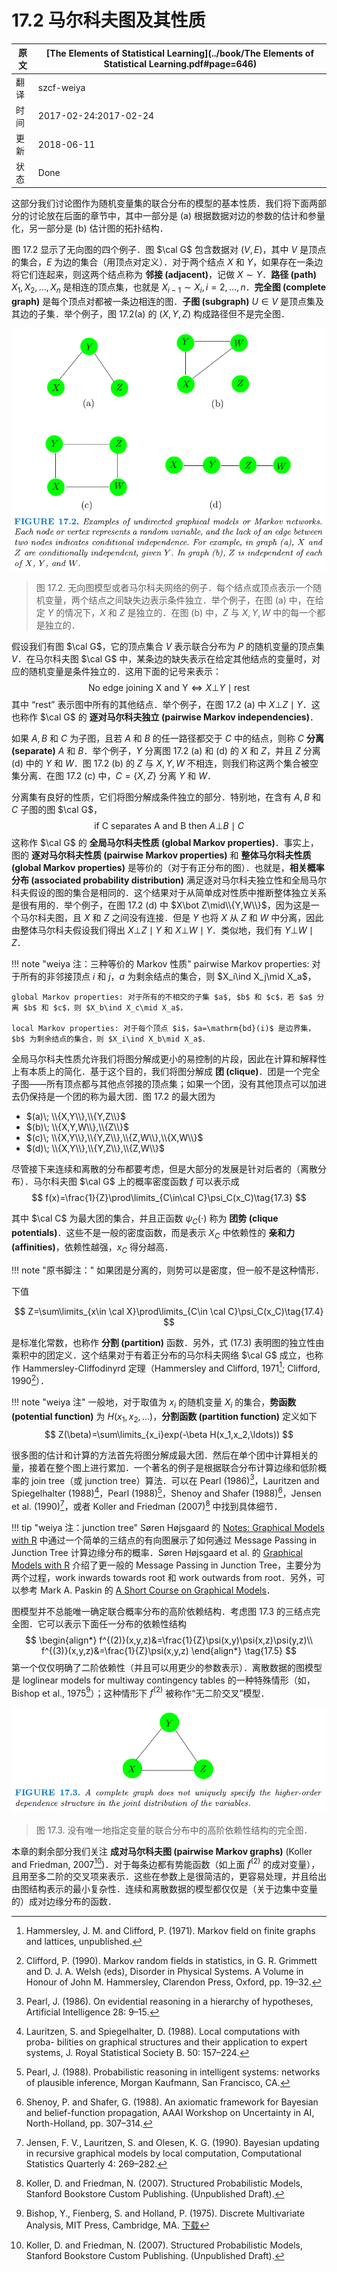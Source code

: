 # 17.2 马尔科夫图及其性质

| 原文   | [The Elements of Statistical Learning](../book/The Elements of Statistical Learning.pdf#page=646) |
| ---- | ---------------------------------------- |
| 翻译   | szcf-weiya                               |
| 时间   | 2017-02-24:2017-02-24                    |
| 更新 |2018-06-11|
|状态|Done|

这部分我们讨论图作为随机变量集的联合分布的模型的基本性质．我们将下面两部分的讨论放在后面的章节中，其中一部分是 (a) 根据数据对边的参数的估计和参量化，另一部分是 (b) 估计图的拓扑结构．

图 17.2 显示了无向图的四个例子．图 $\cal G$ 包含数据对 $(V,E)$，其中 $V$ 是顶点的集合，$E$ 为边的集合（用顶点对定义）．对于两个结点 $X$ 和 $Y$，如果存在一条边将它们连起来，则这两个结点称为 **邻接 (adjacent)**，记做 $X\sim Y$．**路径 (path)** $X_1,X_2,\ldots, X_n$ 是相连的顶点集，也就是 $X_{i-1}\sim X_i,i=2,\ldots,n$．**完全图 (complete graph)** 是每个顶点对都被一条边相连的图．**子图 (subgraph)** $U\in V$ 是顶点集及其边的子集．举个例子，图 17.2(a) 的 $(X,Y,Z)$ 构成路径但不是完全图．

![](../img/17/fig17.2.png)

> 图 17.2. 无向图模型或者马尔科夫网络的例子．每个结点或顶点表示一个随机变量，两个结点之间缺失边表示条件独立．举个例子，在图 (a) 中，在给定 $Y$ 的情况下，$X$ 和 $Z$ 是独立的．在图 (b) 中，$Z$ 与 $X,Y,W$ 中的每一个都是独立的．

假设我们有图 $\cal G$，它的顶点集合 $V$ 表示联合分布为 $P$ 的随机变量的顶点集 $V$．在马尔科夫图 $\cal G$ 中，某条边的缺失表示在给定其他结点的变量时，对应的随机变量是条件独立的．这用下面的记号来表示：
$$
\text{No edge joining X and Y}\Leftrightarrow X\bot Y\mid \text{rest}\tag{17.1}
$$
其中 “rest” 表示图中所有的其他结点．举个例子，在图 17.2 (a) 中 $X\bot Z\mid Y$．这也称作 $\cal G$ 的 **逐对马尔科夫独立 (pairwise Markov independencies)**．

如果 $A,B$ 和 $C$ 为子图，且若 $A$ 和 $B$ 的任一路径都交于 $C$ 中的结点，则称 $C$ **分离 (separate)** $A$ 和 $B$．举个例子，$Y$ 分离图 17.2 (a) 和 (d) 的 $X$ 和 $Z$，并且 $Z$ 分离 (d) 中的 $Y$ 和 $W$．图 17.2 (b) 的 $Z$ 与 $X,Y,W$ 不相连，则我们称这两个集合被空集分离．在图 17.2 (c) 中，$C=\{X,Z\}$ 分离 $Y$ 和 $W$．

分离集有良好的性质，它们将图分解成条件独立的部分．特别地，在含有 $A,B$ 和 $C$ 子图的图 $\cal G$，
$$
\text{if C separates A and B then }A\bot B\mid C\tag{17.2}
$$
这称作 $\cal G$ 的 **全局马尔科夫性质 (global Markov properties)**．事实上，图的 **逐对马尔科夫性质 (pairwise Markov properties)** 和 **整体马尔科夫性质 (global Markov properties)** 是等价的（对于有正分布的图）．也就是，**相关概率分布 (associated probability distribution)** 满足逐对马尔科夫独立性和全局马尔科夫假设的图的集合是相同的．这个结果对于从简单成对性质中推断整体独立关系是很有用的．举个例子，在图 17.2 (d) 中 $X\bot Z\mid\\{Y,W\\}$，因为这是一个马尔科夫图，且 $X$ 和 $Z$ 之间没有连接．但是 $Y$ 也将 $X$ 从 $Z$ 和 $W$ 中分离，因此由整体马尔科夫假设我们得出 $X\bot Z\mid Y$ 和 $X\bot W\mid Y$．类似地，我们有 $Y\bot W\mid Z$．

!!! note "weiya 注：三种等价的 Markov 性质"
	<!--pairwise Markov properties: 寻找缺失边，在给定其他结点的情况下，缺失边的两个顶点相互独立；
	global Markov properties: 寻找分离集，在给定分离集的情况下，被分离的子图相互独立；-->
	pairwise Markov properties: 对于所有的非邻接顶点 $i$ 和 $j$，$a$ 为剩余结点的集合，则 $X_i\ind X_j\mid X_a$，

	global Markov properties: 对于所有的不相交的子集 $a$, $b$ 和 $c$，若 $a$ 分离 $b$ 和 $c$，则 $X_b\ind X_c\mid X_a$，

	local Markov properties: 对于每个顶点 $i$，$a=\mathrm{bd}(i)$ 是边界集，$b$ 为剩余结点的集合，则 $X_i\ind X_b\mid X_a$．

全局马尔科夫性质允许我们将图分解成更小的易控制的片段，因此在计算和解释性上有本质上的简化．基于这个目的，我们将图分解成 **团 (clique)**．团是一个完全子图——所有顶点都与其他点邻接的顶点集；如果一个团，没有其他顶点可以加进去仍保持是一个团的称为最大团．图 17.2 的最大团为

- $(a)\; \\{X,Y\\},\\{Y,Z\\}$
- $(b)\; \\{X,Y,W\\},\\{Z\\}$
- $(c)\; \\{X,Y\\},\\{Y,Z\\},\\{Z,W\\},\\{X,W\\}$
- $(d)\; \\{X,Y\\},\\{Y,Z\\},\\{Z,W\\}$

尽管接下来连续和离散的分布都要考虑，但是大部分的发展是针对后者的（离散分布）．马尔科夫图 $\cal G$ 上的概率密度函数 $f$ 可以表示成
$$
f(x)=\frac{1}{Z}\prod\limits_{C\in\cal C}\psi_C(x_C)\tag{17.3}
$$

其中 $\cal C$ 为最大团的集合，并且正函数 $\psi_C(\cdot)$ 称为 **团势 (clique potentials)**．这些不是一般的密度函数，而是表示 $X_C$ 中依赖性的 **亲和力 (affinities)**，依赖性越强，$x_C$ 得分越高．<!--这通过对特定的实例 $x_C$ 打更高的分实现．-->

!!! note "原书脚注："
	如果团是分离的，则势可以是密度，但一般不是这种情形．

下值

$$
Z=\sum\limits_{x\in \cal X}\prod\limits_{C\in \cal C}\psi_C(x_C)\tag{17.4}
$$

是标准化常数，也称作 **分割 (partition)** 函数．另外，式 $(17.3)$ 表明图的独立性由乘积中的团定义．这个结果对于有着正分布的马尔科夫网络 $\cal G$ 成立，也称作 Hammersley-Cliffodinyrd 定理（Hammersley and Clifford, 1971[^1]; Clifford, 1990[^2]）．

!!! note "weiya 注"
	一般地，对于取值为 $x_i$ 的随机变量 $X_i$ 的集合，**势函数 (potential function)** 为 $H(x_1,x_2,\ldots)$，**分割函数 (partition function)** 定义如下
	$$
	Z(\beta)=\sum\limits_{x_i}exp(-\beta H(x_1,x_2,\ldots))
	$$

很多图的估计和计算的方法首先将图分解成最大团．然后在单个团中计算相关的量，接着在整个图上进行累加．一个著名的例子是根据联合分布计算边缘和低阶概率的 join tree（或 junction tree）算法．可以在 Pearl (1986)[^3]，Lauritzen and Spiegelhalter (1988)[^4]，Pearl (1988)[^5]，Shenoy and Shafer (1988)[^6]，Jensen et al. (1990)[^7]，或者 Koller and Friedman (2007)[^8] 中找到具体细节．

!!! tip "weiya 注：junction tree"
	Søren Højsgaard 的 [Notes: Graphical Models with R](../references/GMwR-notes.pdf#page=22) 中通过一个简单的三结点的有向图展示了如何通过 Message Passing in Junction Tree 计算边缘分布的概率．Søren Højsgaard et al. 的 [Graphical Models with R](../references/Graphical-Models-with-R.pdf#page=64) 介绍了更一般的 Message Passing in Junction Tree，主要分为两个过程，work inwards towards root 和 work outwards from root．另外，可以参考 Mark A. Paskin 的 [A Short Course on Graphical Models](http://ai.stanford.edu/~paskin/gm-short-course/)．

图模型并不总能唯一确定联合概率分布的高阶依赖结构．考虑图 17.3 的三结点完全图．它可以表示下面任一分布的依赖性结构
$$
\begin{align*}
f^{(2)}(x,y,z)&=\frac{1}{Z}\psi(x,y)\psi(x,z)\psi(y,z)\\
f^{(3)}(x,y,z)&=\frac{1}{Z}\psi(x,y,z)
\end{align*}
\tag{17.5}
$$
第一个仅仅明确了二阶依赖性（并且可以用更少的参数表示）．离散数据的图模型是 loglinear models for multiway contingency tables 的一种特殊情形（如，Bishop et al., 1975[^9]）；这种情形下 $f^{(2)}$ 被称作“无二阶交叉”模型．

![](../img/17/fig17.3.png)

> 图 17.3. 没有唯一地指定变量的联合分布中的高阶依赖性结构的完全图．

本章的剩余部分我们关注 **成对马尔科夫图 (pairwise Markov graphs)** (Koller and Friedman, 2007[^8])．对于每条边都有势能函数（如上面 $f^{(2)}$ 的成对变量），且用至多二阶的交叉项来表示．这些在参数上是很简洁的，更容易处理，并且给出由图结构表示的最小复杂性．连续和离散数据的模型都仅仅是（关于边集中变量的）成对边缘分布的函数．

[^1]: Hammersley, J. M. and Clifford, P. (1971). Markov field on finite graphs and lattices, unpublished.
[^2]: Clifford, P. (1990). Markov random fields in statistics, in G. R. Grimmett and D. J. A. Welsh (eds), Disorder in Physical Systems. A Volume in Honour of John M. Hammersley, Clarendon Press, Oxford, pp. 19–32.
[^3]: Pearl, J. (1986). On evidential reasoning in a hierarchy of hypotheses, Artificial Intelligence 28: 9–15.
[^4]: Lauritzen, S. and Spiegelhalter, D. (1988). Local computations with proba- bilities on graphical structures and their application to expert systems, J. Royal Statistical Society B. 50: 157–224.
[^5]: Pearl, J. (1988). Probabilistic reasoning in intelligent systems: networks of plausible inference, Morgan Kaufmann, San Francisco, CA.
[^6]: Shenoy, P. and Shafer, G. (1988). An axiomatic framework for Bayesian and belief-function propagation, AAAI Workshop on Uncertainty in AI, North-Holland, pp. 307–314.
[^7]: Jensen, F. V., Lauritzen, S. and Olesen, K. G. (1990). Bayesian updating in recursive graphical models by local computation, Computational Statistics Quarterly 4: 269–282.
[^8]: Koller, D. and Friedman, N. (2007). Structured Probabilistic Models, Stanford Bookstore Custom Publishing. (Unpublished Draft).
[^9]: Bishop, Y., Fienberg, S. and Holland, P. (1975). Discrete Multivariate Analysis, MIT Press, Cambridge, MA. [下载](../references/Discrete-Multivariate-Analysis.pdf)